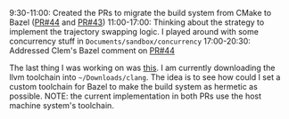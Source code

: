 9:30-11:00: Created the PRs to migrate the build system from CMake to Bazel ([PR#44](https://github.com/Asus-Robotics-and-AI-Center/gnc-dam-c-src/pull/44) and [PR#43](https://github.com/Asus-Robotics-and-AI-Center/gnc-dam-c-src/pull/43))
11:00-17:00: Thinking about the strategy to implement the trajectory swapping logic. I played around with some concurrency stuff in `Documents/sandbox/concurrency`
17:00-20:30: Addressed Clem's Bazel comment on  [PR#44](https://github.com/Asus-Robotics-and-AI-Center/gnc-dam-c-src/pull/44)


The last thing I was working on was [this](https://github.com/Asus-Robotics-and-AI-Center/gnc-dam-c-src/pull/43/files/b6e21c5430c3e84a14d76f612f1cbac5de794c37#diff-bcd6606a5a008b36562ce99098cd4201cb4dd862a02ca58814d77ab343d526e9). I am currently downloading the llvm toolchain into `~/Downloads/clang`. The idea is to see how could I set a custom toolchain for Bazel to make the build system as hermetic as possible. NOTE: the current implementation in both PRs use the host machine system's toolchain.

